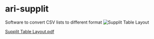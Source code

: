 # ari-supplit
Software to convert CSV lists to different format
![Supplit Table Layout](https://user-images.githubusercontent.com/62939182/166111530-1bdf41f3-b3e2-4885-becb-91c02daa043f.png)

[Supplit Table Layout.pdf](https://github.com/maxonary/ari-supplit/files/8597199/Supplit.Table.Layout.pdf)

